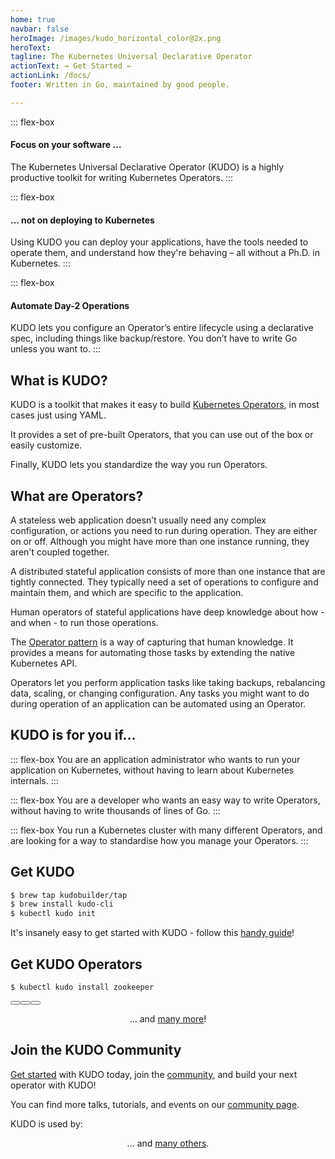 ```yaml
---
home: true
navbar: false
heroImage: /images/kudo_horizontal_color@2x.png
heroText:
tagline: The Kubernetes Universal Declarative Operator
actionText: ⇝ Get Started ⇜
actionLink: /docs/
footer: Written in Go, maintained by good people.

---
```


<div class="flex-container">

::: flex-box
<h4>Focus on your software …</h4>
The Kubernetes Universal Declarative Operator (KUDO) is a highly productive toolkit for writing Kubernetes Operators.
:::

::: flex-box
<h4>… not on deploying to Kubernetes</h4>
Using KUDO you can deploy your applications, have the tools needed to operate them, and understand how they're behaving – all without a Ph.D. in Kubernetes.
:::

::: flex-box
<h4>Automate Day-2 Operations</h4>
KUDO lets you configure an Operator’s entire lifecycle using a declarative spec, including things like backup/restore. You don’t have to write Go unless you want to.
:::

</div>


## What is KUDO?

KUDO is a toolkit that makes it easy to build [Kubernetes Operators](#what-are-operators), in most cases just using YAML.

It provides a set of pre-built Operators, that you can use out of the box or easily customize.

Finally, KUDO lets you standardize the way you run Operators.


## What are Operators?

A stateless web application doesn’t usually need any complex configuration, or actions you need to run during operation. They are either on or off. Although you might have more than one instance running, they aren't coupled together.

A distributed stateful application consists of more than one instance that are tightly connected. They typically need a set of operations to configure and maintain them, and which are specific to the application.

Human operators of stateful applications have deep knowledge about how - and when - to run those operations.

The [Operator pattern](https://kubernetes.io/docs/concepts/extend-kubernetes/operator/) is a way of capturing that human knowledge. It provides a means for automating those tasks by extending the native Kubernetes API.

Operators let you perform application tasks like taking backups, rebalancing data, scaling, or changing configuration. Any tasks you might want to do during operation of an application can be automated using an Operator.

## KUDO is for you if...

<div class="flex-container">

::: flex-box
You are an application administrator who wants to run your application on Kubernetes, without having to learn about Kubernetes internals.
:::

::: flex-box
You are a developer who wants an easy way to write Operators, without having to write thousands of lines of Go.
:::

::: flex-box
You run a Kubernetes cluster with many different Operators, and are looking for a way to standardise how you manage your Operators.
:::

</div>

## Get KUDO

```bash
$ brew tap kudobuilder/tap
$ brew install kudo-cli
$ kubectl kudo init
```

It's insanely easy to get started with KUDO - follow this [handy guide](/docs/)!

## Get KUDO Operators

```bash
$ kubectl kudo install zookeeper
```

<div class="flex-container">

<Button text="Apache Kafka" img="/images/logos/Apache_kafka.svg" url="https://github.com/kudobuilder/operators/tree/master/repository/kafka/docs/latest/" />

<Button text="Apache Cassandra" img="/images/logos/Cassandra_logo.svg" url="https://github.com/kudobuilder/operators/tree/master/repository/cassandra/" />

<Button text="Apache Flink" img="/images/logos/flink_squirrel_500.png" url="https://github.com/kudobuilder/operators/tree/master/repository/flink/" />

</div>

<center>

… and [many more](https://github.com/kudobuilder/operators/)!

</center>

## Join the KUDO Community

[Get started](docs/README.md) with KUDO today, join the [community](community/README.md), and build your next operator with KUDO!

You can find more talks, tutorials, and events on our [community page](community/README.md#community-content).

KUDO is used by:

<div class="flex-container">

<Logo alt="MayaData" img="/images/logos/mayadata.jpg" url="https://mayadata.io/" />

<Logo alt="ArangoDB" img="/images/logos/arangodb.png" url="https://arangodb.com/" />

<Logo alt="D2iQ" img="/images/logos/d2iq.png" url="https://d2iq.com/" />

</div>


<center>

... and [many others](https://github.com/kudobuilder/kudo/graphs/contributors).

</center>

